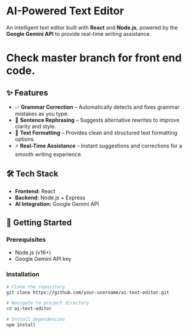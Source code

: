 # AI-Powered Text Editor

An intelligent text editor built with **React** and **Node.js**, powered by the **Google Gemini API** to provide real-time writing assistance.
# Check master branch for front end code. 

## ✨ Features
- ✅ **Grammar Correction** – Automatically detects and fixes grammar mistakes as you type.  
- 🔄 **Sentence Rephrasing** – Suggests alternative rewrites to improve clarity and style.  
- 📝 **Text Formatting** – Provides clean and structured text formatting options.  
- ⚡ **Real-Time Assistance** – Instant suggestions and corrections for a smooth writing experience.  

## 🛠️ Tech Stack
- **Frontend:** React  
- **Backend:** Node.js + Express  
- **AI Integration:** Google Gemini API  

## 🚀 Getting Started

### Prerequisites
- Node.js (v16+)
- Google Gemini API key

### Installation
```bash
# Clone the repository
git clone https://github.com/your-username/ai-text-editor.git

# Navigate to project directory
cd ai-text-editor

# Install dependencies
npm install
